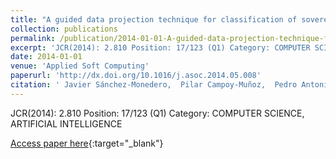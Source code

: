 ```yaml
---
title: "A guided data projection technique for classification of sovereign ratings: the case of European Union 27"
collection: publications
permalink: /publication/2014-01-01-A-guided-data-projection-technique-for-classification-of-sovereign-ratings-the-case-of-European-Union-27
excerpt: 'JCR(2014): 2.810 Position: 17/123 (Q1) Category: COMPUTER SCIENCE, ARTIFICIAL INTELLIGENCE'
date: 2014-01-01
venue: 'Applied Soft Computing'
paperurl: 'http://dx.doi.org/10.1016/j.asoc.2014.05.008'
citation: ' Javier Sánchez-Monedero,  Pilar Campoy-Muñoz,  Pedro Antonio Gutiérrez,  César Hervás-Martínez, &quot;A guided data projection technique for classification of sovereign ratings: the case of European Union 27.&quot; Applied Soft Computing, Vol. 22, 2014, pp. 339-350.'
---
```

JCR(2014): 2.810 Position: 17/123 (Q1) Category: COMPUTER SCIENCE, ARTIFICIAL INTELLIGENCE

[Access paper here](http://dx.doi.org/10.1016/j.asoc.2014.05.008){:target="_blank"}
